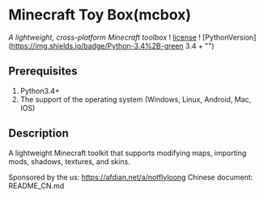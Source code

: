 # Minecraft Toy Box(mcbox)
*A lightweight, cross-platform Minecraft toolbox*
! [license](https://img.shields.io/badge/license-MIT%20License-lightgrey "MIT")
! [PythonVersion] (https://img.shields.io/badge/Python-3.4%2B-green 3.4 + "")

## Prerequisites
1. Python3.4+
2. The support of the operating system (Windows, Linux, Android, Mac, IOS)

## Description
A lightweight Minecraft toolkit that supports modifying maps, importing mods, shadows, textures, and skins.

Sponsored by the us: https://afdian.net/a/notflyloong
Chinese document: README_CN.md
